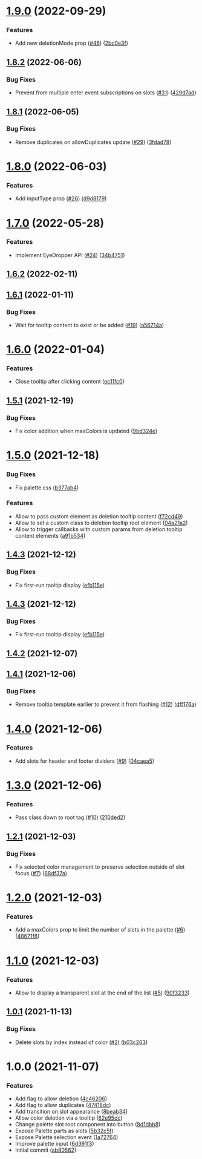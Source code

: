 # [1.9.0](https://github.com/untemps/svelte-palette/compare/v1.8.2...v1.9.0) (2022-09-29)


### Features

* Add new deletionMode prop ([#46](https://github.com/untemps/svelte-palette/issues/46)) ([2bc0e3f](https://github.com/untemps/svelte-palette/commit/2bc0e3f263905766a550a5fd596e182023de8c7f))

## [1.8.2](https://github.com/untemps/svelte-palette/compare/v1.8.1...v1.8.2) (2022-06-06)


### Bug Fixes

* Prevent from multiple enter event subscriptions on slots ([#31](https://github.com/untemps/svelte-palette/issues/31)) ([429d7ad](https://github.com/untemps/svelte-palette/commit/429d7add9f9b52fa1c401a061a01a93aad0393ab))

## [1.8.1](https://github.com/untemps/svelte-palette/compare/v1.8.0...v1.8.1) (2022-06-05)


### Bug Fixes

* Remove duplicates on allowDuplicates update ([#29](https://github.com/untemps/svelte-palette/issues/29)) ([3fdad78](https://github.com/untemps/svelte-palette/commit/3fdad78e21da70cd92b97f1215ea97415bf532b1))

# [1.8.0](https://github.com/untemps/svelte-palette/compare/v1.7.0...v1.8.0) (2022-06-03)


### Features

* Add inputType prop ([#26](https://github.com/untemps/svelte-palette/issues/26)) ([d9d8179](https://github.com/untemps/svelte-palette/commit/d9d81790f4e131afc5886370268b2aa5790fe6a5))

# [1.7.0](https://github.com/untemps/svelte-palette/compare/v1.6.2...v1.7.0) (2022-05-28)


### Features

* Implement EyeDropper API ([#24](https://github.com/untemps/svelte-palette/issues/24)) ([34b4751](https://github.com/untemps/svelte-palette/commit/34b47518c779f28949d70d15ca473e4a2e9a7ce3))

## [1.6.2](https://github.com/untemps/svelte-palette/compare/v1.6.1...v1.6.2) (2022-02-11)

## [1.6.1](https://github.com/untemps/svelte-palette/compare/v1.6.0...v1.6.1) (2022-01-11)


### Bug Fixes

* Wait for tooltip content to exist or be added ([#19](https://github.com/untemps/svelte-palette/issues/19)) ([a56714a](https://github.com/untemps/svelte-palette/commit/a56714a3516d34688b4b2cc4a55116885f4b46b7))

# [1.6.0](https://github.com/untemps/svelte-palette/compare/v1.5.1...v1.6.0) (2022-01-04)


### Features

* Close tooltip after clicking content ([ec11fc0](https://github.com/untemps/svelte-palette/commit/ec11fc0d36b535f03ab98646aaeb903d782722f8))

## [1.5.1](https://github.com/untemps/svelte-palette/compare/v1.5.0...v1.5.1) (2021-12-19)


### Bug Fixes

* Fix color addition when maxColors is updated ([9bd324e](https://github.com/untemps/svelte-palette/commit/9bd324e8382c981c46f616e7042897ef91f5a9ab))

# [1.5.0](https://github.com/untemps/svelte-palette/compare/v1.4.3...v1.5.0) (2021-12-18)


### Bug Fixes

* Fix palette css ([b377ab4](https://github.com/untemps/svelte-palette/commit/b377ab4caaeaaf80f77f6b4ca5e4ad8333c46d37))


### Features

* Allow to pass custom element as deletion tooltip content ([f72cd49](https://github.com/untemps/svelte-palette/commit/f72cd490852440c4f56b2269e1d1045c8d5ad1ac))
* Allow to set a custom class to deletion tooltip root element ([04a21a2](https://github.com/untemps/svelte-palette/commit/04a21a2dc5bfbcf40f397a1aa13aa77afff2ffa7))
* Allow to trigger callbacks with custom params from deletion tooltip content elements ([a91b534](https://github.com/untemps/svelte-palette/commit/a91b53404e9a10b4a65cca8f1414109071e8bed5))

## [1.4.3](https://github.com/untemps/svelte-palette/compare/v1.4.2...v1.4.3) (2021-12-12)


### Bug Fixes

* Fix first-run tooltip display ([efb115e](https://github.com/untemps/svelte-palette/commit/efb115e1daa2bb10bf2e42145e990df849c3875d))

## [1.4.3](https://github.com/untemps/svelte-palette/compare/v1.4.2...v1.4.3) (2021-12-12)


### Bug Fixes

* Fix first-run tooltip display ([efb115e](https://github.com/untemps/svelte-palette/commit/efb115e1daa2bb10bf2e42145e990df849c3875d))

## [1.4.2](https://github.com/untemps/svelte-palette/compare/v1.4.1...v1.4.2) (2021-12-07)

## [1.4.1](https://github.com/untemps/svelte-palette/compare/v1.4.0...v1.4.1) (2021-12-06)


### Bug Fixes

* Remove tooltip template earlier to prevent it from flashing ([#12](https://github.com/untemps/svelte-palette/issues/12)) ([dff176a](https://github.com/untemps/svelte-palette/commit/dff176a0edd54b4cc91b1a6175b81cbd330b5e59))

# [1.4.0](https://github.com/untemps/svelte-palette/compare/v1.3.0...v1.4.0) (2021-12-06)


### Features

* Add slots for header and footer dividers ([#9](https://github.com/untemps/svelte-palette/issues/9)) ([04caea5](https://github.com/untemps/svelte-palette/commit/04caea57ff85ad6c806ece30382b04779be61f91))

# [1.3.0](https://github.com/untemps/svelte-palette/compare/v1.2.1...v1.3.0) (2021-12-06)


### Features

* Pass class down to root tag ([#10](https://github.com/untemps/svelte-palette/issues/10)) ([210ded2](https://github.com/untemps/svelte-palette/commit/210ded27e4e3724317753e746ac028eecc305544))

## [1.2.1](https://github.com/untemps/svelte-palette/compare/v1.2.0...v1.2.1) (2021-12-03)


### Bug Fixes

* Fix selected color management to preserve selection outside of slot focus ([#7](https://github.com/untemps/svelte-palette/issues/7)) ([68df37a](https://github.com/untemps/svelte-palette/commit/68df37af345d94f3a0e499da3ec6ae0aae681ed7))

# [1.2.0](https://github.com/untemps/svelte-palette/compare/v1.1.0...v1.2.0) (2021-12-03)


### Features

* Add a maxColors prop to limit the number of slots in the palette ([#6](https://github.com/untemps/svelte-palette/issues/6)) ([48671f8](https://github.com/untemps/svelte-palette/commit/48671f8e6e09c1d165964cfd09fe1ff374fa588b))

# [1.1.0](https://github.com/untemps/svelte-palette/compare/v1.0.1...v1.1.0) (2021-12-03)


### Features

* Allow to display a transparent slot at the end of the list ([#5](https://github.com/untemps/svelte-palette/issues/5)) ([90f3233](https://github.com/untemps/svelte-palette/commit/90f32336b828f0dd2933c2901ea4da3c7feb0698))

## [1.0.1](https://github.com/untemps/svelte-palette/compare/v1.0.0...v1.0.1) (2021-11-13)


### Bug Fixes

* Delete slots by index instead of color ([#2](https://github.com/untemps/svelte-palette/issues/2)) ([b03c263](https://github.com/untemps/svelte-palette/commit/b03c26374e32710c2df54376584915a16018fe29))

# 1.0.0 (2021-11-07)


### Features

* Add flag to allow deletion ([4c46206](https://github.com/untemps/svelte-palette/commit/4c46206b6a989fca59476ab6f056b55b50068aef))
* Add flag to allow duplicates ([47418dc](https://github.com/untemps/svelte-palette/commit/47418dc7feab30ad9cfd7df34dca7c87b99f1ceb))
* Add transition on slot appearance ([8beab34](https://github.com/untemps/svelte-palette/commit/8beab34ba5beea2b48d4bc1072e34eecfeb98cbc))
* Allow color deletion via a tooltip ([62e95dc](https://github.com/untemps/svelte-palette/commit/62e95dc84096fa1acbb009191e95591992be4af2))
* Change palette slot root component into button ([8d1dbb8](https://github.com/untemps/svelte-palette/commit/8d1dbb8ac621248c9162429a87ce236c725f0870))
* Expose Palette parts as slots ([5b32c5f](https://github.com/untemps/svelte-palette/commit/5b32c5fd384c05c45c81338b4bd4f3c92600ccac))
* Expose Palette selection event ([1a72764](https://github.com/untemps/svelte-palette/commit/1a727641389e6974146d8cf795cb0f26cdf32775))
* Improve palette input ([6d391f3](https://github.com/untemps/svelte-palette/commit/6d391f344e2f5bc5d58841142e6c6a1c9f0c0da6))
* Initial commit ([ab80562](https://github.com/untemps/svelte-palette/commit/ab80562e9e0170964490d2cee7fe459b83dacd3b))

